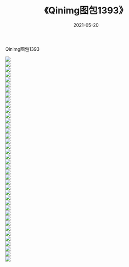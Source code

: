 ﻿---
layout: post
title:  《Qinimg图包1393》
date:   2021-05-20
img: http://imgx.orgx.ga/Qinimg图包/Qinimg图包1393/000.jpg
categories: [美女, 清纯, 唯美]
---

Qinimg图包1393

 ![](http://imgx.orgx.ga/Qinimg图包/Qinimg图包1393/001.jpg) <br>![](http://imgx.orgx.ga/Qinimg图包/Qinimg图包1393/002.jpg) <br>![](http://imgx.orgx.ga/Qinimg图包/Qinimg图包1393/003.jpg) <br>![](http://imgx.orgx.ga/Qinimg图包/Qinimg图包1393/004.jpg) <br>![](http://imgx.orgx.ga/Qinimg图包/Qinimg图包1393/005.jpg) <br>![](http://imgx.orgx.ga/Qinimg图包/Qinimg图包1393/006.jpg) <br>![](http://imgx.orgx.ga/Qinimg图包/Qinimg图包1393/007.jpg) <br>![](http://imgx.orgx.ga/Qinimg图包/Qinimg图包1393/008.jpg) <br>![](http://imgx.orgx.ga/Qinimg图包/Qinimg图包1393/009.jpg) <br>![](http://imgx.orgx.ga/Qinimg图包/Qinimg图包1393/010.jpg) <br>![](http://imgx.orgx.ga/Qinimg图包/Qinimg图包1393/011.jpg) <br>![](http://imgx.orgx.ga/Qinimg图包/Qinimg图包1393/012.jpg) <br>![](http://imgx.orgx.ga/Qinimg图包/Qinimg图包1393/013.jpg) <br>![](http://imgx.orgx.ga/Qinimg图包/Qinimg图包1393/014.jpg) <br>![](http://imgx.orgx.ga/Qinimg图包/Qinimg图包1393/015.jpg) <br>![](http://imgx.orgx.ga/Qinimg图包/Qinimg图包1393/016.jpg) <br>![](http://imgx.orgx.ga/Qinimg图包/Qinimg图包1393/017.jpg) <br>![](http://imgx.orgx.ga/Qinimg图包/Qinimg图包1393/018.jpg) <br>![](http://imgx.orgx.ga/Qinimg图包/Qinimg图包1393/019.jpg) <br>![](http://imgx.orgx.ga/Qinimg图包/Qinimg图包1393/020.jpg) <br>![](http://imgx.orgx.ga/Qinimg图包/Qinimg图包1393/021.jpg) <br>![](http://imgx.orgx.ga/Qinimg图包/Qinimg图包1393/022.jpg) <br>![](http://imgx.orgx.ga/Qinimg图包/Qinimg图包1393/023.jpg) <br>![](http://imgx.orgx.ga/Qinimg图包/Qinimg图包1393/024.jpg) <br>![](http://imgx.orgx.ga/Qinimg图包/Qinimg图包1393/025.jpg) <br>![](http://imgx.orgx.ga/Qinimg图包/Qinimg图包1393/026.jpg) <br>![](http://imgx.orgx.ga/Qinimg图包/Qinimg图包1393/027.jpg) <br>![](http://imgx.orgx.ga/Qinimg图包/Qinimg图包1393/028.jpg) <br>![](http://imgx.orgx.ga/Qinimg图包/Qinimg图包1393/029.jpg) <br>![](http://imgx.orgx.ga/Qinimg图包/Qinimg图包1393/030.jpg) <br>![](http://imgx.orgx.ga/Qinimg图包/Qinimg图包1393/031.jpg) <br>![](http://imgx.orgx.ga/Qinimg图包/Qinimg图包1393/032.jpg) <br>![](http://imgx.orgx.ga/Qinimg图包/Qinimg图包1393/033.jpg) <br>![](http://imgx.orgx.ga/Qinimg图包/Qinimg图包1393/034.jpg) <br>![](http://imgx.orgx.ga/Qinimg图包/Qinimg图包1393/035.jpg) <br>![](http://imgx.orgx.ga/Qinimg图包/Qinimg图包1393/036.jpg) <br>![](http://imgx.orgx.ga/Qinimg图包/Qinimg图包1393/037.jpg) <br>![](http://imgx.orgx.ga/Qinimg图包/Qinimg图包1393/038.jpg) <br>![](http://imgx.orgx.ga/Qinimg图包/Qinimg图包1393/039.jpg) <br>![](http://imgx.orgx.ga/Qinimg图包/Qinimg图包1393/040.jpg) <br>